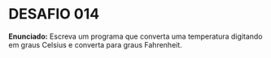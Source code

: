 # DESAFIO 014

**Enunciado:** Escreva um programa que converta uma temperatura digitando em graus Celsius e converta para graus Fahrenheit.